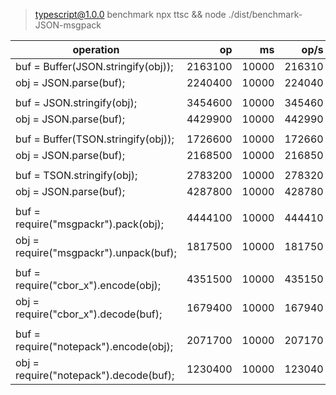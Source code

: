 
> typescript@1.0.0 benchmark
> npx ttsc && node ./dist/benchmark-JSON-msgpack

operation                                                 |   op   |   ms  |  op/s 
--------------------------------------------------------- | -----: | ----: | -----:
buf = Buffer(JSON.stringify(obj));                        | 2163100 | 10000 | 216310
obj = JSON.parse(buf);                                    | 2240400 | 10000 | 224040
| | | |
buf = JSON.stringify(obj);                                | 3454600 | 10000 | 345460
obj = JSON.parse(buf);                                    | 4429900 | 10000 | 442990
| | | |
buf = Buffer(TSON.stringify(obj));                        | 1726600 | 10000 | 172660
obj = JSON.parse(buf);                                    | 2168500 | 10000 | 216850
| | | |
buf = TSON.stringify(obj);                                | 2783200 | 10000 | 278320
obj = JSON.parse(buf);                                    | 4287800 | 10000 | 428780
| | | |
buf = require("msgpackr").pack(obj);                      | 4444100 | 10000 | 444410
obj = require("msgpackr").unpack(buf);                    | 1817500 | 10000 | 181750
| | | |
buf = require("cbor_x").encode(obj);                      | 4351500 | 10000 | 435150
obj = require("cbor_x").decode(buf);                      | 1679400 | 10000 | 167940
| | | |
buf = require("notepack").encode(obj);                    | 2071700 | 10000 | 207170
obj = require("notepack").decode(buf);                    | 1230400 | 10000 | 123040
 
